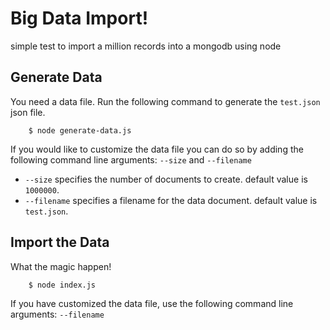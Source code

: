 # Big Data Import!

simple test to import a million records into a mongodb using node

## Generate Data

You need a data file. Run the following command to generate the `test.json` json file.

```
	$ node generate-data.js
```

If you would like to customize the data file you can do so by adding the following command line arguments: `--size` and `--filename`

* `--size` specifies the number of documents to create. default value is `1000000`.
* `--filename` specifies a filename for the data document. default value is `test.json`.

## Import the Data

What the magic happen!
```
	$ node index.js
```

If you have customized the data file, use the following command line arguments: `--filename`
